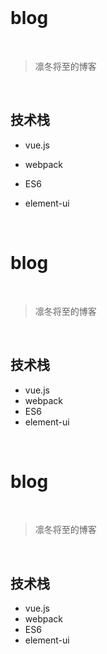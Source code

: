 <br>

# blog

<br>

> 凛冬将至的博客

<br>

## 技术栈

- vue.js

- webpack

- ES6

- element-ui

<br>

# blog

<br>

> 凛冬将至的博客

<br>

## 技术栈

- vue.js
- webpack
- ES6
- element-ui

<br>

# blog

<br>

> 凛冬将至的博客

<br>

## 技术栈

- vue.js
- webpack
- ES6
- element-ui